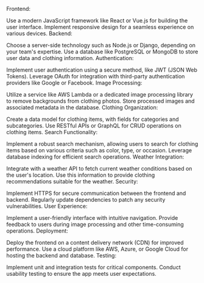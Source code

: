 Frontend:

Use a modern JavaScript framework like React or Vue.js for building the user interface.
Implement responsive design for a seamless experience on various devices.
Backend:

Choose a server-side technology such as Node.js or Django, depending on your team's expertise.
Use a database like PostgreSQL or MongoDB to store user data and clothing information.
Authentication:

Implement user authentication using a secure method, like JWT (JSON Web Tokens).
Leverage OAuth for integration with third-party authentication providers like Google or Facebook.
Image Processing:

Utilize a service like AWS Lambda or a dedicated image processing library to remove backgrounds from clothing photos.
Store processed images and associated metadata in the database.
Clothing Organization:

Create a data model for clothing items, with fields for categories and subcategories.
Use RESTful APIs or GraphQL for CRUD operations on clothing items.
Search Functionality:

Implement a robust search mechanism, allowing users to search for clothing items based on various criteria such as color, type, or occasion.
Leverage database indexing for efficient search operations.
Weather Integration:

Integrate with a weather API to fetch current weather conditions based on the user's location.
Use this information to provide clothing recommendations suitable for the weather.
Security:

Implement HTTPS for secure communication between the frontend and backend.
Regularly update dependencies to patch any security vulnerabilities.
User Experience:

Implement a user-friendly interface with intuitive navigation.
Provide feedback to users during image processing and other time-consuming operations.
Deployment:

Deploy the frontend on a content delivery network (CDN) for improved performance.
Use a cloud platform like AWS, Azure, or Google Cloud for hosting the backend and database.
Testing:

Implement unit and integration tests for critical components.
Conduct usability testing to ensure the app meets user expectations.
